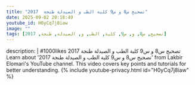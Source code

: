 ```yaml
---
title: "تصحيح س8 و س9 كلية الطب و الصيدلة طنجة  2017"
date: 2025-09-02 20:18:49 
youtube_id: H0yCq7j8iaw
image: ""
tags: [تصحيح, س8, و, س9, كلية, الطب, و, الصيدلة, طنجة, 2017]
---
```

description: |
  #1000likes
  تصحيح س8 و س9 كلية الطب و الصيدلة طنجة  2017
  Learn about 'تصحيح س8 و س9 كلية الطب و الصيدلة طنجة  2017' from Lakbir Elomari's YouTube channel. This video covers key points and tutorials for better understanding.
{% include youtube-privacy.html id="H0yCq7j8iaw" %}
